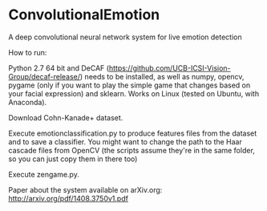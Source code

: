 ConvolutionalEmotion
====================

A deep convolutional neural network system for live emotion detection

How to run:

Python 2.7 64 bit and DeCAF (https://github.com/UCB-ICSI-Vision-Group/decaf-release/) needs to be installed, as well as numpy, opencv, pygame (only if you want to play the simple game that changes based on your facial expression) and sklearn. Works on Linux (tested on Ubuntu, with Anaconda).

Download Cohn-Kanade+ dataset.

Execute emotionclassification.py to produce features files from the dataset and to save a classifier. You might want to change the path to the Haar cascade files from OpenCV (the scripts assume they're in the same folder, so you can just copy them in there too) 

Execute zengame.py.

Paper about the system available on arXiv.org: http://arxiv.org/pdf/1408.3750v1.pdf
